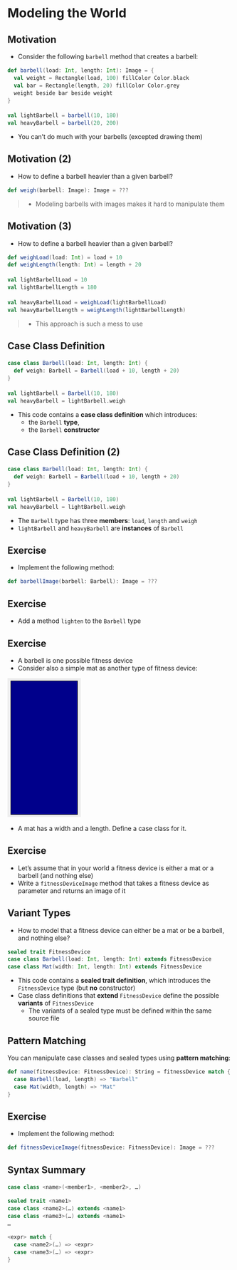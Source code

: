 # Modeling the World

## Motivation

- Consider the following `barbell` method that creates a barbell:

~~~ scala
def barbell(load: Int, length: Int): Image = {
  val weight = Rectangle(load, 100) fillColor Color.black
  val bar = Rectangle(length, 20) fillColor Color.grey
  weight beside bar beside weight
}

val lightBarbell = barbell(10, 180)
val heavyBarbell = barbell(20, 200)
~~~

- You can’t do much with your barbells (excepted drawing them)

## Motivation (2)

- How to define a barbell heavier than a given barbell?

~~~ scala
def weigh(barbell: Image): Image = ???
~~~

> - Modeling barbells with images makes it hard to manipulate them

## Motivation (3)

- How to define a barbell heavier than a given barbell?

~~~ scala
def weighLoad(load: Int) = load + 10
def weighLength(length: Int) = length + 20

val lightBarbellLoad = 10
val lightBarbellLength = 180

val heavyBarbellLoad = weighLoad(lightBarbellLoad)
val heavyBarbellLength = weighLength(lightBarbellLength)
~~~

> - This approach is such a mess to use

## Case Class Definition

~~~ scala
case class Barbell(load: Int, length: Int) {
  def weigh: Barbell = Barbell(load + 10, length + 20)
}

val lightBarbell = Barbell(10, 180)
val heavyBarbell = lightBarbell.weigh
~~~

- This code contains a **case class definition** which introduces:
    - the `Barbell` **type**,
    - the `Barbell` **constructor**

## Case Class Definition (2)

~~~ scala
case class Barbell(load: Int, length: Int) {
  def weigh: Barbell = Barbell(load + 10, length + 20)
}

val lightBarbell = Barbell(10, 180)
val heavyBarbell = lightBarbell.weigh
~~~

- The `Barbell` type has three **members**: `load`, `length` and `weigh`
- `lightBarbell` and `heavyBarbell` are **instances** of `Barbell`

## Exercise

- Implement the following method:

~~~ scala
def barbellImage(barbell: Barbell): Image = ???
~~~

## Exercise

- Add a method `lighten` to the `Barbell` type

## Exercise

- A barbell is one possible fitness device
- Consider also a simple mat as another type of fitness device:

![](mat.png)

- A mat has a width and a length. Define a case class for it.

## Exercise

- Let’s assume that in your world a fitness device is either a mat or a barbell (and nothing else)
- Write a `fitnessDeviceImage` method that takes a fitness device as parameter and returns an image of it

## Variant Types

- How to model that a fitness device can either be a mat or be a barbell, and nothing else?

~~~ scala
sealed trait FitnessDevice
case class Barbell(load: Int, length: Int) extends FitnessDevice
case class Mat(width: Int, length: Int) extends FitnessDevice
~~~

- This code contains a **sealed trait definition**, which introduces the `FitnessDevice` type (but **no** constructor)
- Case class definitions that **extend** `FitnessDevice` define the possible **variants** of `FitnessDevice`
    - The variants of a sealed type must be defined within the same source file

## Pattern Matching

You can manipulate case classes and sealed types using **pattern matching**:

~~~ scala
def name(fitnessDevice: FitnessDevice): String = fitnessDevice match {
  case Barbell(load, length) => "Barbell"
  case Mat(width, length) => "Mat"
}
~~~

## Exercise

- Implement the following method:

~~~ scala
def fitnessDeviceImage(fitnessDevice: FitnessDevice): Image = ???
~~~

## Syntax Summary

~~~ scala
case class <name>(<member1>, <member2>, …)
~~~

~~~ scala
sealed trait <name1>
case class <name2>(…) extends <name1>
case class <name3>(…) extends <name1>
…
~~~

~~~ scala
<expr> match {
  case <name2>(…) => <expr>
  case <name3>(…) => <expr>
}
~~~
